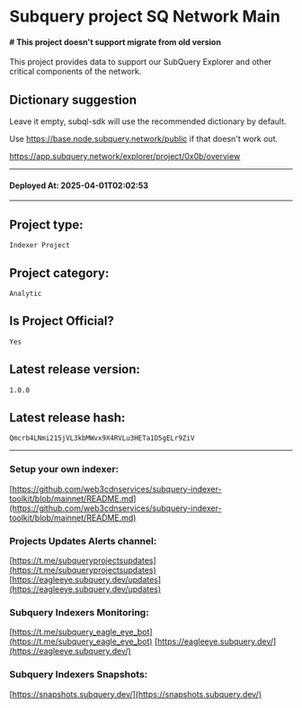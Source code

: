 # Subquery project SQ Network Main
####  # This project doesn't support migrate from old version

This project provides data to support our SubQuery Explorer and other critical components of the network.

## Dictionary suggestion
Leave it empty, subql-sdk will use the recommended dictionary by default.

Use https://base.node.subquery.network/public if that doesn't work out.

https://app.subquery.network/explorer/project/0x0b/overview
____
#### Deployed At: 2025-04-01T02:02:53
____

## Project type:
`Indexer Project`

## Project category:
`Analytic`

## Is Project Official?
`Yes`

## Latest release version:
`1.0.0`

## Latest release hash:
`Qmcrb4LNmi215jVL3kbMWvx9X4RVLu3HETa1D5gELr9ZiV`



___
### Setup your own indexer:

[https://github.com/web3cdnservices/subquery-indexer-toolkit/blob/mainnet/README.md](https://github.com/web3cdnservices/subquery-indexer-toolkit/blob/mainnet/README.md)

### Projects Updates Alerts channel:

[https://t.me/subqueryprojectsupdates](https://t.me/subqueryprojectsupdates) [https://eagleeye.subquery.dev/updates](https://eagleeye.subquery.dev/updates)

### Subquery Indexers Monitoring:

[https://t.me/subquery_eagle_eye_bot](https://t.me/subquery_eagle_eye_bot) [https://eagleeye.subquery.dev/](https://eagleeye.subquery.dev/)


### Subquery Indexers Snapshots:

[https://snapshots.subquery.dev/](https://snapshots.subquery.dev/)
